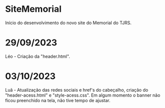 # SiteMemorial
Início do desenvolvimento do novo site do Memorial do TJRS.

# 29/09/2023
Léo - Criação da "header.html".

# 03/10/2023
Luã - Atualização das redes sociais e href's do cabeçalho, criação do "header-acess.html" e "style-acess.css". Em algum momento o banner não ficou preenchido na tela, não tive tempo de ajustar.
